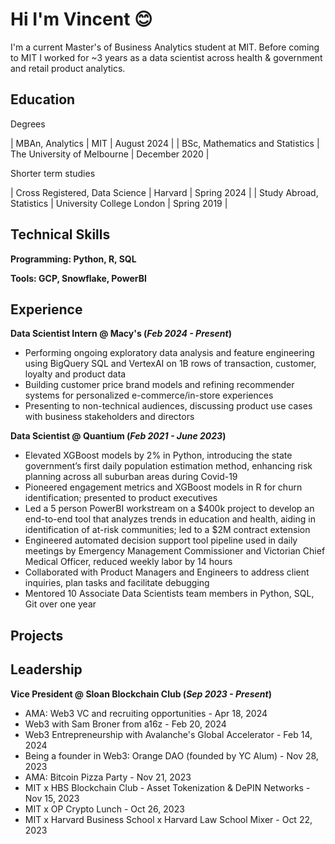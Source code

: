 # Hi I'm Vincent 😊

I'm a current Master's of Business Analytics student at MIT. Before coming to MIT I worked for ~3 years as a data scientist across health & government and retail product analytics.

## Education

Degrees

| MBAn, Analytics                        | MIT                                 | August 2024     |
| BSc, Mathematics and Statistics        | The University of Melbourne         | December 2020   |

Shorter term studies

| Cross Registered, Data Science         | Harvard                             | Spring 2024     |
| Study Abroad, Statistics               | University College London           | Spring 2019     |

## Technical Skills

**Programming: Python, R, SQL**

**Tools: GCP, Snowflake, PowerBI**

## Experience
**Data Scientist Intern @ Macy's (_Feb 2024 - Present_)**
- Performing ongoing exploratory data analysis and feature engineering using BigQuery SQL and VertexAI on 1B rows of transaction, customer, loyalty and product data 
-	Building customer price brand models and refining recommender systems for personalized e-commerce/in-store experiences
-	Presenting to non-technical audiences, discussing product use cases with business stakeholders and directors 

**Data Scientist @ Quantium (_Feb 2021 - June 2023_)**
- Elevated XGBoost models by 2% in Python, introducing the state government’s first daily population estimation method, enhancing risk planning across all suburban areas during Covid-19
- Pioneered engagement metrics and XGBoost models in R for churn identification; presented to product executives
- Led a 5 person PowerBI workstream on a $400k project to develop an end-to-end tool that analyzes trends in education and health, aiding in identification of at-risk communities; led to a $2M contract extension
- Engineered automated decision support tool pipeline used in daily meetings by Emergency Management Commissioner and Victorian Chief Medical Officer, reduced weekly labor by 14 hours 
- Collaborated with Product Managers and Engineers to address client inquiries, plan tasks and facilitate debugging
- Mentored 10 Associate Data Scientists team members in Python, SQL, Git over one year

## Projects

## Leadership

**Vice President @ Sloan Blockchain Club (_Sep 2023 - Present_)**
- AMA: Web3 VC and recruiting opportunities - Apr 18, 2024
- Web3 with Sam Broner from a16z - Feb 20, 2024
- Web3 Entrepreneurship with Avalanche's Global Accelerator - Feb 14, 2024
- Being a founder in Web3: Orange DAO (founded by YC Alum) - Nov 28, 2023
- AMA: Bitcoin Pizza Party - Nov 21, 2023
- MIT x HBS Blockchain Club - Asset Tokenization & DePIN Networks - Nov 15, 2023
- MIT x OP Crypto Lunch - Oct 26, 2023
- MIT x Harvard Business School x Harvard Law School Mixer - Oct 22, 2023




